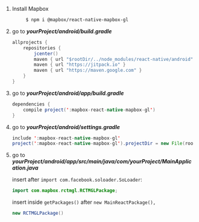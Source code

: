 1. Install Mapbox 
    ```bash 
         $ npm i @mapbox/react-native-mapbox-gl
    ```
2. go to __*yourProject/android/build.gradle*__
    ```java
    allprojects {
        repositories {
            jcenter()
            maven { url "$rootDir/../node_modules/react-native/android" }
            maven { url "https://jitpack.io" }
            maven { url "https://maven.google.com" }
        }
    }
    ```

3. go to __*yourProject/android/app/build.gradle*__
    ```java
    dependencies {
        compile project(':mapbox-react-native-mapbox-gl')
    }
    ```

4. go to __*yourProject/android/settings.gradle*__
    ```java
    include ':mapbox-react-native-mapbox-gl'
    project(':mapbox-react-native-mapbox-gl').projectDir = new File(rootProject.projectDir, '../node_modules/@mapbox/react-native-mapbox-gl/android/rctmgl')
    ```

5. go to __*yourProject/android/app/src/main/java/com/yourProject/MainApplication.java*__

    insert after ```import com.facebook.soloader.SoLoader```:
    ```java
    import com.mapbox.rctmgl.RCTMGLPackage;
    ```

    insert inside ```getPackages()``` after ```new MainReactPackage(),```
    ```java
    new RCTMGLPackage()
    ```